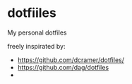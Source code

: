 dotfiiles
=========

My personal dotfiles

freely inspirated by:

 - https://github.com/dcramer/dotfiles/
 - https://github.com/dag/dotfiles
 -
